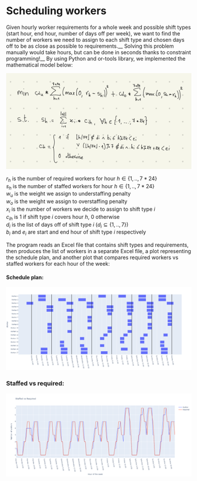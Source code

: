 # Scheduling workers

Given hourly worker requirements for a whole week and possible shift types (start hour, end hour, number of days off per week), we want to find the number of workers we need to assign to each shift type and chosen days off to be as close as possible to requirements.__
Solving this problem manually would take hours, but can be done in seconds thanks to constraint programming!__
By using Python and or-tools library, we implemented the mathematical model below:

<img src="model.jpg" width="800"/>

$`r_h`$ is the number of required workers for hour $`h \in \{1, .., 7*24\}`$ <br>
$`s_h`$ is the number of staffed workers for hour $`h \in \{1, .., 7*24\}`$ <br>
$`w_u`$ is the weight we assign to understaffing penalty <br>
$`w_o`$ is the weight we assign to overstaffing penalty <br>
$`x_i`$ is the number of workers we decide to assign to shift type $`i`$ <br>
$`c_{ih}`$ is $`1`$ if shift type $`i`$ covers hour $`h`$, $`0`$ otherwise <br>
$`d_i`$ is the list of days off of shift type $`i`$ $`(d_i \subseteq \{1, .., 7\})`$ <br>
$`b_i`$ and $`e_i`$ are start and end hour of shift type $`i`$ respectively <br>

The program reads an Excel file that contains shift types and requirements, then produces the list of workers in a separate Excel file, a plot representing the schedule plan, and another plot that compares required workers vs staffed workers for each hour of the week:

#### Schedule plan: <br>
<img src="schedule_plan.png" width="1000"/>

### Staffed vs required: <br>
<img src="staffed_vs_required.png" width="1000"/>
